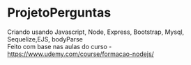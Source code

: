 # ProjetoPerguntas
Criando usando Javascript, Node, Express, Bootstrap, Mysql, Sequelize,EJS, bodyParse <br>
Feito com base nas aulas do curso - https://www.udemy.com/course/formacao-nodejs/
